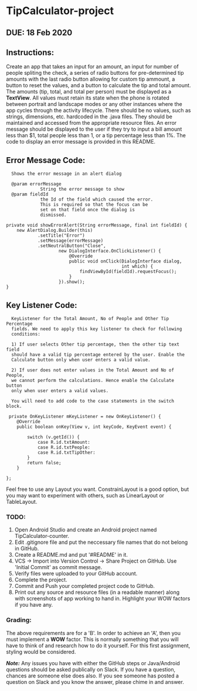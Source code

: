 # TipCalculator-project

## DUE: 18 Feb 2020

## Instructions:

Create an app that takes an input for an amount, an input for number of people spliting the check, a series of radio buttons for pre-determined tip amounts with the last radio button allowing for custom tip ammount, a button to reset the values, and a button to calculate the tip and total amount. The amounts (tip, total, and total per person) must be displayed as a **TextView**. All values must retain its state when the phone is rotated between portrait and landscape modes or any other instances where the app cycles through the activity lifecycle. There should be no values, such as strings, dimensions, etc. hardcoded in the .java files. They should be maintained and accessed from the appropriate resource files. An error message should be displayed to the user if they try to input a bill amount less than $1, total people less than 1, or a tip percentage less than 1%. The code to display an error message is provided in this README.

## Error Message Code:
      Shows the error message in an alert dialog
    
      @param errorMessage
                 String the error message to show
      @param fieldId
                 the Id of the field which caused the error.
                 This is required so that the focus can be
                 set on that field once the dialog is
                 dismissed.
     
    private void showErrorAlert(String errorMessage, final int fieldId) {
        new AlertDialog.Builder(this)
                .setTitle("Error")
                .setMessage(errorMessage)
                .setNeutralButton("Close",
                        new DialogInterface.OnClickListener() {
                            @Override
                            public void onClick(DialogInterface dialog,
                                                int which) {
                                findViewById(fieldId).requestFocus();
                            }
                        }).show();
    }


## Key Listener Code:
      KeyListener for the Total Amount, No of People and Other Tip Percentage
      fields. We need to apply this key listener to check for following
      conditions:
     
      1) If user selects Other tip percentage, then the other tip text field
      should have a valid tip percentage entered by the user. Enable the
      Calculate button only when user enters a valid value.
     
      2) If user does not enter values in the Total Amount and No of People,
      we cannot perform the calculations. Hence enable the Calculate button
      only when user enters a valid values.
      
      You will need to add code to the case statements in the switch block.
     
     private OnKeyListener mKeyListener = new OnKeyListener() {
        @Override
        public boolean onKey(View v, int keyCode, KeyEvent event) {

            switch (v.getId()) {
                case R.id.txtAmount:
                case R.id.txtPeople:
                case R.id.txtTipOther:
            }
            return false;
        }

    };

Feel free to use any Layout you want. ConstrainLayout is a good option, but you may want to experiment with others, such as LinearLayout or TableLayout.

### TODO:
1. Open Android Studio and create an Android project named TipCalculator-counter.
2. Edit .gitignore file and put the neccessary file names that do not belong in GitHub.
3. Create a README.md and put '\#README' in it.
4. VCS -> Import into Version Control -> Share Project on GitHub. Use 'Initial Commit' as commit message.
5. Verify files were uploaded to your GitHub account.
6. Complete the project.
7. Commit and Push your completed project code to GitHub.
8. Print out any source and resource files (in a readable manner) along with screenshots of app working to hand in. Highlight your WOW factors if you have any.
 
 
 ### Grading:
 
 The above requirements are for a 'B'. In order to achieve an 'A', then you must implement a **WOW** factor. This is normally something that you will have to think of and research how to do it yourself. For this first assignment, styling would be considered. 
 
 ***Note:*** Any issues you have with either the GitHub steps or Java/Android questions should be asked publically on Slack. If you have a question, chances are someone else does also. If you see someone has posted a question on Slack and you know the answer, please chime in and answer.

